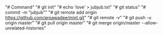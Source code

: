 "# Command" 
"# git init"
"# echo 'love' > jubjub.txt"
"# git status"
"# commit -m "jubjub""
"# git remote add origin https://github.com/arpawadee/mint.git"
"# git remote -v"
"# git push -u origin master"
"# git pull origin master"
"# git merge origin/master --allow-unrelated-histories"


